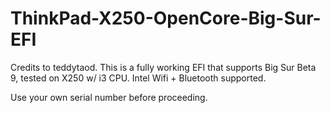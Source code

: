 # ThinkPad-X250-OpenCore-Big-Sur-EFI

Credits to teddytaod. This is a fully working EFI that supports Big Sur Beta 9, tested on X250 w/ i3 CPU. Intel Wifi + Bluetooth supported.

Use your own serial number before proceeding.
